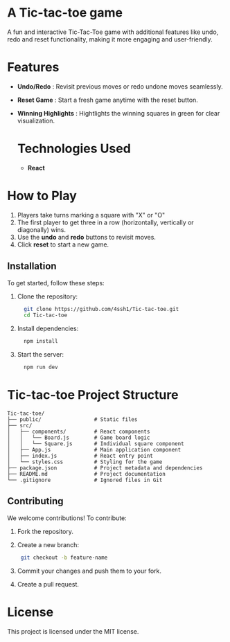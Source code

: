 # __A Tic-tac-toe game__


A fun and interactive Tic-Tac-Toe game with additional features like undo, redo and reset functionality, making it more engaging and user-friendly.

# __Features__

- __Undo/Redo__ : Revisit previous moves or redo undone moves seamlessly. 

- __Reset Game__ : Start a fresh game anytime with the reset button.

- __Winning Highlights__ : Hightlights the winning squares in green for clear visualization.

  # Technologies Used
  - __React__

# How to Play

  1.  Players take turns marking a square with "X" or "O"
  2.  The first player to get three in a row (horizontally, vertically or diagonally) wins.
  3.  Use the __undo__ and __redo__ buttons to revisit moves.
  4.  Click __reset__ to start a new game.


## Installation

To get started, follow these steps:

1. Clone the repository:
   ```bash
     git clone https://github.com/4ssh1/Tic-tac-toe.git
     cd Tic-tac-toe
   ```
   

2. Install dependencies:
   ```bash
     npm install
   ```

3. Start the server:
   ```bash
     npm run dev
   ```


# Tic-tac-toe Project Structure

```text
Tic-tac-toe/
├── public/                 # Static files
├── src/
│   ├── components/         # React components
│   │   └── Board.js        # Game board logic
│   │   └── Square.js       # Individual square component
│   ├── App.js              # Main application component
│   ├── index.js            # React entry point
│   └── styles.css          # Styling for the game
├── package.json            # Project metadata and dependencies
├── README.md               # Project documentation
└── .gitignore              # Ignored files in Git    
```



## Contributing
We welcome contributions! To contribute:

1. Fork the repository.
   
2. Create a new branch:
   ```bash
    git checkout -b feature-name
   ```

3. Commit your changes and push them to your fork.
4. Create a pull request.

 
# License

  This project is licensed under the MIT license.
 
  
